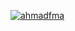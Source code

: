 [![ahmadfma](https://circleci.com/gh/ahmadfma/Expert-Submission.svg?style=svg)](https://app.circleci.com/pipelines/github/ahmadfma/Expert-Submission)